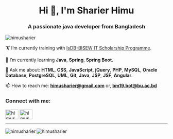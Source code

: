 <h1 align="center">Hi 👋, I'm Sharier Himu</h1>
<h3 align="center">A passionate java developer from Bangladesh</h3>

<p align="left"> <img src="https://komarev.com/ghpvc/?username=himusharier&label=Profile%20views&color=0e75b6&style=flat" alt="himusharier" /> </p>

🏋️ I’m currently training with [IsDB-BISEW IT Scholarship Programme](https://www.isdb-bisew.org/).

🌱 I’m currently learning **Java**, **Spring**, **Spring Boot**.

💬 Ask me about: **HTML**, **CSS**, **JavaScript**, **jQuery**, **PHP**, **MySQL**, **Oracle Database**, **PostgreSQL**, **UML**, **Git**, **Java**, **JSP**, **JSF**, **Angular**.

📫 How to reach me: **himusharier@gmail.com** or, **bm19.bot@bu.ac.bd**

<h3 align="left">Connect with me:</h3>
<p align="left">
<a href="https://wa.me/+8801867849219" target="blank"><img align="center" src="https://raw.githubusercontent.com/rahuldkjain/github-profile-readme-generator/master/src/images/icons/Social/whatsapp.svg" alt="himusharier" height="30" width="40" /></a>
<!-- <a href="https://fb.com/sharier.himu" target="blank"><img align="center" src="https://raw.githubusercontent.com/rahuldkjain/github-profile-readme-generator/master/src/images/icons/Social/facebook.svg" alt="sharier.himu" height="30" width="40" /></a> -->
<a href="https://www.linkedin.com/in/sharier-himu" target="blank"><img align="center" src="https://raw.githubusercontent.com/rahuldkjain/github-profile-readme-generator/master/src/images/icons/Social/linked-in-alt.svg" alt="himusharier" height="30" width="40" /></a>
</p>

<hr/>
<p><img align="left" src="https://github-readme-stats.vercel.app/api/top-langs?username=himusharier&layout=donut&theme=transparent&langs_count=20&hide_progress=true" alt="himusharier" /></p>

<p><img align="center" src="https://github-readme-stats.vercel.app/api?username=himusharier&show_icons=true&theme=transparent&locale=en&card_width=450&card_height=350" alt="himusharier" /></p>

